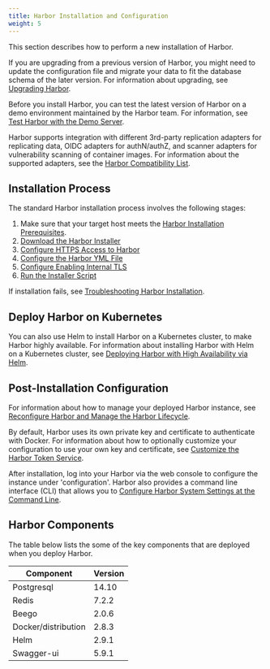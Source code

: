 ```yaml
---
title: Harbor Installation and Configuration
weight: 5
---
```


This section describes how to perform a new installation of Harbor.

If you are upgrading from a previous version of Harbor, you might need to update the configuration file and migrate your data to fit the database schema of the later version. For information about upgrading, see [Upgrading Harbor](../administration/upgrade/_index.md).

Before you install Harbor, you can test the latest version of Harbor on a demo environment maintained by the Harbor team. For information, see [Test Harbor with the Demo Server](demo-server.md).

Harbor supports integration with different 3rd-party replication adapters for replicating data, OIDC adapters for authN/authZ, and scanner adapters for vulnerability scanning of container images. For information about the supported adapters, see the [Harbor Compatibility List](harbor-compatibility-list.md).

## Installation Process

The standard Harbor installation process involves the following stages:

1. Make sure that your target host meets the [Harbor Installation Prerequisites](installation-prereqs.md).
1. [Download the Harbor Installer](download-installer.md)
1. [Configure HTTPS Access to Harbor](configure-https.md)
1. [Configure the Harbor YML File](configure-yml-file.md)
1. [Configure Enabling Internal TLS](configure-internal-tls.md)
1. [Run the Installer Script](run-installer-script.md)

If installation fails, see [Troubleshooting Harbor Installation](troubleshoot-installation.md).

## Deploy Harbor on Kubernetes

You can also use Helm to install Harbor on a Kubernetes cluster, to make Harbor highly available. For information about installing Harbor with Helm on a Kubernetes cluster, see [Deploying Harbor with High Availability via Helm](harbor-ha-helm.md).

## Post-Installation Configuration

For information about how to manage your deployed Harbor instance, see [Reconfigure Harbor and Manage the Harbor Lifecycle](reconfigure-manage-lifecycle.md).

By default, Harbor uses its own private key and certificate to authenticate with Docker. For information about how to optionally customize your configuration to use your own key and certificate, see [Customize the Harbor Token Service](customize-token-service.md).

After installation, log into your Harbor via the web console to configure the instance under 'configuration'.  Harbor also provides a command line interface (CLI) that allows you to [Configure Harbor System Settings at the Command Line](configure-system-settings-cli.md).

## Harbor Components

The table below lists the some of the key components that are deployed when you deploy Harbor.

|Component|Version|
|---|---|
|Postgresql|14.10|
|Redis|7.2.2|
|Beego|2.0.6|
|Docker/distribution|2.8.3|
|Helm|2.9.1|
|Swagger-ui|5.9.1|
